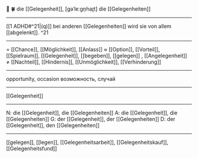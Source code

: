 🔴 🍀 die [[Gelegenheit]], [ɡəˈleːɡn̩haɪ̯t]
die [[Gelegenheiten]]

---
[[1 ADHD#^21|(q)]] bei anderen [[Gelegenheiten]] wird sie von allem [[abgelenkt]]. ^21

---
= [[Chance]], [[Möglichkeit]], [[Anlass]]
≈ [[Option]], [[Vorteil]], [[Spielraum]], [[Gelegenheit]], [[begeben]], [[gelegen]] , [[Angelegenheit]]
≠ [[Nachteil]], [[Hindernis]], [[Unmöglichkeit]], [[Verhinderung]]

---
opportunity, occasion
возможность, случай

---
[[Gelegenheit]]

---
N: die [[Gelegenheit]], die [[Gelegenheiten]]
A: die [[Gelegenheit]], die [[Gelegenheiten]]
G: der [[Gelegenheit]], der [[Gelegenheiten]]
D: der [[Gelegenheit]], den [[Gelegenheiten]]

---
[[gelegen]], [[legen]], [[Gelegenheitsarbeit]], [[Gelegenheitskauf]], [[Gelegenheitsfund]]
